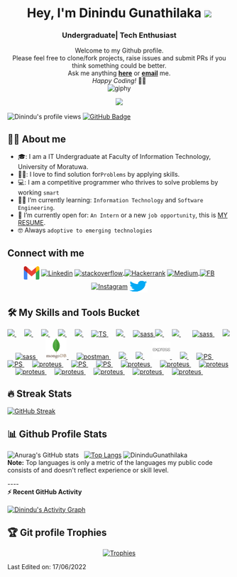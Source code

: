 <!--Profile Intro -->
<h1 align="center">
	Hey, I'm Dinindu Gunathilaka <img src="https://media.giphy.com/media/hvRJCLFzcasrR4ia7z/giphy.gif" width="35">
</h1>
<h3 align="center">
	Undergraduate| Tech Enthusiast
</h3>
<!--Profile visitings -->

<div align="center">
Welcome to my Github profile.<br>
Please feel free to clone/fork projects, raise issues and submit PRs if you think something could be better.<br>
Ask me anything <a href="https://github.com/DininduGunathilaka/DininduGunathilaka/issues/new"><b>here</b></a> or <a href="mailto:dinindugunathilaka@gmail.com"><b>email</b></a> me.<br>
<i>Happy Coding!</i> 🧑‍💻
</div>

<div align="center">
<!--Profile Gif -->
<img src="https://media.giphy.com/media/qgQUggAC3Pfv687qPC/giphy.gif" width="220" alt="giphy">
</div>


<p align="center">
  <a href="https://github.com/DenverCoder1/readme-typing-svg"><img src="https://readme-typing-svg.herokuapp.com?font=Fredoka+One&size=21&color=00EBF7&width=550&lines=Passionate%2C+Enthusiastic+and+Skilled+Undergraduate;Creative%2C+Smart+and+Easy-going+Individual;Responsible+and+Committed+Team+Player"></a>
</p>

<div>
	<img src="https://komarev.com/ghpvc/?username=DininduGunathilaka&label=Profile%20views&color=brightgreen&style=plastic" alt="Dinindu's profile views" /> 
	<a href="https://github.com/DininduGunathilaka?tab=followers"><img src="https://img.shields.io/github/followers/DininduGunathilaka?label=Followers&style=social" alt="GitHub Badge"></a>
</div>


## :sassy_man:  About me
- 🎓: I am a IT Undergraduate at Faculty of Information Technology, University of Moratuwa.
- 👨‍💻: I love to find solution for`Problems` by applying skills.
- 💻: I am a competitive programmer who thrives to solve problems by working `smart`
- :student: I’m currently learning: `Information Technology` and `Software Engineering`.
- :thinking: I’m currently open for: `An Intern` or a new `job opportunity`, this is [MY RESUME]().
- :nerd_face: Always `adoptive to emerging technologies`

<!--Contact Details -->
## Connect with me
<div align="center">
<a href="mailto:dinindugunathilaka@gmail.com" target="_blank"><img align="center" src="https://github.com/mahiiverse1/mahiiverse1/blob/main/Gmail_Logo_256px.png" alt="Email" height="30" width="35"/></a>	
<a href="https://www.linkedin.com/in/dinindu-gunathilaka/" target="_blank"><img align="center" src="https://cdn.jsdelivr.net/gh/devicons/devicon/icons/linkedin/linkedin-original.svg" alt="Linkedin" height="30" width="40" /></a>
<a href="https://stackoverflow.com/users/18193037/dinindu-gunathilaka" target="_blank">
 <img align="center" src="https://cdn.iconscout.com/icon/free/png-256/stackoverflow-2752065-2284882.png" alt="stackoverflow" height="30" width="30" />
 </a>
<a href="https://www.hackerrank.com/Wiresharks_MX6?hr_r=1" target="_blank"><img align="center"
      src="https://raw.githubusercontent.com/rahuldkjain/github-profile-readme-generator/master/src/images/icons/Social/hackerrank.svg"
      alt="Hackerrank" height="30" width="40" /></a>
 <a href="https://dinindugunathilaka.medium.com/">
    <img align="center" src="https://www.vectorlogo.zone/logos/medium/medium-tile.svg" alt="Medium" height="30" width="30"/>
  </a>
<a href="https://www.facebook.com/addex.trueno" target="blank"><img align="center"
      src="https://raw.githubusercontent.com/rahuldkjain/github-profile-readme-generator/master/src/images/icons/Social/facebook.svg"
      alt="FB" height="30" width="40" /></a>
<a href="https://www.instagram.com/dinindu_gunathilaka/" target="_blank"><img align="center"
      src="http://assets.stickpng.com/images/580b57fcd9996e24bc43c521.png"
      alt="Instagram" height="35" width="35" /></a>
<a href="https://twitter.com/DiniX99" target="_blank">
  <img align="center" src="https://github.com/SatYu26/SatYu26/blob/master/Assets/Twitter.svg" alt="Twitter" height="30" width="40" />
</a> 
	
</div>

## 🛠️ My Skills and Tools Bucket
<div allign='center'>
<a href="https://www.cprogramming.com/" target="_blank"> <img src="https://img.icons8.com/color/48/000000/c-programming.png"/> </a>
&emsp;
<a href="https://www.java.com" target="_blank"> <img src="https://img.icons8.com/color/48/000000/java-coffee-cup-logo.png"/> </a>
&emsp;
<a href="https://www.w3.org/html/" target="_blank"> <img src="https://img.icons8.com/color/48/000000/html-5.png"/> </a>
 &emsp;
<a href="https://www.w3schools.com/css/" target="_blank"> <img src="https://img.icons8.com/color/48/000000/css3.png"/> </a> 
&emsp;
<a href="https://developer.mozilla.org/en-US/docs/Web/JavaScript" target="_blank"> <img src="https://img.icons8.com/color/48/000000/javascript.png"/> </a> 
&emsp;
<a href="#" target="_blank"> <img src="https://iconape.com/wp-content/png_logo_vector/typescript.png" alt="TS" width="48" height="48"/> </a> 
&emsp;
<a href="https://getbootstrap.com" target="_blank"> <img src="https://img.icons8.com/color/48/000000/bootstrap.png"/> </a> 
&emsp;
<a href="#" target="_blank"> <img src="https://user-images.githubusercontent.com/73194227/163589763-eb6d82db-a136-4727-add2-65e72cbabaf1.png" alt="sass" width="48" height="45"/> </a> 
<a href="https://reactjs.org/" target="_blank"> <img src="https://img.icons8.com/color/48/000000/react-native.png"/> </a>
&emsp;
<a style="padding-right:8px;" href="https://nodejs.org" target="_blank"> <img src="https://img.icons8.com/color/48/000000/nodejs.png"/> </a> 
&emsp;
<a href="#" target="_blank"> <img src="https://upload.wikimedia.org/wikipedia/commons/thumb/a/a3/.NET_Logo.svg/2048px-.NET_Logo.svg.png" alt="sass" width="45" height="45"/> </a> 
&emsp;
<a style="padding-right:8px;" href="https://www.mysql.com/" target="_blank"> <img src="https://img.icons8.com/fluent/50/000000/mysql-logo.png"/> </a>
&emsp;
<a href="#" target="_blank"> <img src="https://cdn.freebiesupply.com/logos/large/2x/microsoft-sql-server-logo-svg-vector.svg" alt="sass" width="45" height="45"/> </a> 
&emsp;
<a href="https://www.mongodb.com/" target="_blank"> <img src="https://raw.githubusercontent.com/devicons/devicon/master/icons/mongodb/mongodb-original-wordmark.svg" alt="mongodb" width="48" height="48"/> </a> 
&emsp;
<a href="https://postman.com" target="_blank"> <img src="https://www.vectorlogo.zone/logos/getpostman/getpostman-icon.svg" alt="postman" width="45" height="45"/> </a> 
&emsp;
<a href="https://git-scm.com/" target="_blank"> <img src="https://img.icons8.com/color/48/000000/git.png"/> </a>  
&emsp;
<a href="https://redux.js.org" target="_blank"> <img src="https://img.icons8.com/color/48/000000/redux.png"/> </a>
&emsp;
<a href="https://expressjs.com" target="_blank"> <img src="https://raw.githubusercontent.com/devicons/devicon/master/icons/express/express-original-wordmark.svg" alt="express" width="40" height="40"/> </a>
&emsp;
<a href="https://www.figma.com/" target="_blank"> <img src="https://img.icons8.com/color/48/000000/figma--v1.png"/> </a> 
&emsp;
<a href="#" target="_blank"> <img src="https://seeklogo.com/images/P/photoshop-2020-logo-37B02055A4-seeklogo.com.png" alt="PS" width="50" height="50"/> </a>
&emsp;
<a href="#" target="_blank"> <img src="https://download.blender.org/branding/blender_logo_socket.png" alt="PS" width="158" height="50"/> </a>
&emsp;
<a href="#" target="_blank"> <img src="https://user-images.githubusercontent.com/73194227/163660802-94bf8c03-e070-45e4-87db-d7bc9887466d.png" alt="proteus" width="50" height="50"/> </a>
&emsp;
<a href="#" target="_blank"> <img src="https://upload.wikimedia.org/wikipedia/commons/thumb/5/5f/Windows_logo_-_2012.svg/2048px-Windows_logo_-_2012.svg.png" alt="PS" width="50" height="50"/> </a>
&emsp;
<a href="#" target="_blank"> <img src="https://www.pngplay.com/wp-content/uploads/13/Ubuntu-Logo-Transparent-Background.png" alt="PS" width="194" height="50"/> </a>
&emsp;
<a href="#" target="_blank"> <img src="https://logos-world.net/wp-content/uploads/2021/02/Trello-Logo.png" alt="proteus" width="89" height="50"/> </a>
&emsp;
<a href="#" target="_blank"> <img src="https://logowik.com/content/uploads/images/visual-studio-code7642.jpg" alt="proteus" width="67" height="50"/> </a>
&emsp;
<a href="#" target="_blank"> <img src="https://1000logos.net/wp-content/uploads/2020/08/Visual-Studio-Logo.png" alt="proteus" width="80" height="50"/> </a>
&emsp;
<a href="#" target="_blank"> <img src="https://upload.wikimedia.org/wikipedia/commons/thumb/9/9c/IntelliJ_IDEA_Icon.svg/1024px-IntelliJ_IDEA_Icon.svg.png" alt="proteus" width="50" height="50"/> </a>
&emsp;
<a href="#" target="_blank"> <img src="https://e7.pngegg.com/pngimages/816/565/png-clipart-code-blocks-integrated-development-environment-c-computer-programming-installation-others-miscellaneous-rectangle.png" alt="proteus" width="75" height="50"/> </a>
&emsp;
<a href="#" target="_blank"> <img src="https://jelastic.com/blog/wp-content/uploads/2013/04/netbeans-logo.jpg" alt="proteus" width="91" height="50"/> </a>
&emsp;
<a href="#" target="_blank"> <img src="https://logowik.com/content/uploads/images/arduino5804.jpg" alt="proteus" width="67" height="50"/> </a>
&emsp;
<a href="#" target="_blank"> <img src="https://www.it.unlv.edu/sites/default/files/styles/250_width/public/sites/default/files/assets/software/icons/atmel_studio.png?itok=Y_BrK5R2" alt="proteus" width="50" height="50"/> </a>
&emsp;
</div>



## 🔥 Streak Stats
[![GitHub Streak](http://github-readme-streak-stats.herokuapp.com?user=DininduGunathilaka&theme=merko&hide_border=true&date_format=j%20M%5B%20Y%5D&stroke=DDDDDD)](https://git.io/streak-stats)
## 📊 Github Profile Stats
![Anurag's GitHub stats](https://github-readme-stats.vercel.app/api?username=DininduGunathilaka&count_private=true&show_icons=true&theme=merko)
  &nbsp;
[![Top Langs](https://github-readme-stats.vercel.app/api/top-langs/?username=DininduGunathilaka&langs_count=10&show_icons=true&locale=en&layout=compact&theme=merko)](https://github.com/anuraghazra/github-readme-stats)
<img src="https://github-readme-stats.vercel.app/api/top-langs/?username=DininduGunathilaka&langs_count=10&show_icons=true&locale=en&layout=compact&theme=jolly" alt="DininduGunathilaka" height="192px"/>
  <br>
  <b>Note:</b> Top languages is only a metric of the languages my public code consists of and doesn't reflect experience or skill level.
  </p>
----

  <summary><b>⚡ Recent GitHub Activity</b></summary>
  <br/>
   <a href="https://github.com/DininduGunathilaka/github-readme-activity-graph"><img alt="Dinindu's Activity Graph" src="https://activity-graph.herokuapp.com/graph?username=DininduGunathilaka&bg_color=0D1117&color=00b7ff&line=00eeff&point=FFFFFF&hide_border=true" /></a>
  <br/>


## :trophy: Git profile Trophies

<p align="center"> <a href="https://github.com/ryo-ma/github-profile-trophy"><img src="https://github-profile-trophy.vercel.app/?username=DininduGunathilaka&layout=compact&theme=dracula" alt="Trophies" /></a> </p>

Last Edited on: 17/06/2022

